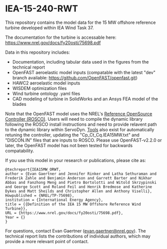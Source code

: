 # IEA-15-240-RWT
This repository contains the model data for the 15 MW offshore reference turbine developed within IEA Wind Task 37.

The documentation for the turbine is accessable here: https://www.nrel.gov/docs/fy20osti/75698.pdf

Data in this repository includes:
* Documentation, including tabular data used in the figures from the technical report
* OpenFAST aeroelastic model inputs (compatable with the latest "dev" branch available: https://github.com/OpenFAST/openfast.git)
* HAWC2 aeroelastic model inputs
* WISDEM optimization files
* Wind turbine ontology .yaml files
* CAD modeling of turbine in SolidWorks and an Ansys FEA model of the blades

Note that the OpenFAST model uses the NREL's [Reference OpenSource Controller (ROSCO)](https://github.com/nrel/rosco).  Users will need to compile the dynamic library following the ROSCO install instructions and need to provide relavent path to the dynamic library within ServoDyn.  [Tools](https://github.com/NREL/ROSCO_toolbox) also exist for automatically retuning the controller, updating the "Cp_Ct_Cq.IEA15MW.txt" and "DISCON.IN" files that are inputs to ROSCO.  Please use OpenFAST-v2.2.0 or later, the OpenFAST model has not been tested for backwards compatability.

If you use this model in your research or publications, please cite as:

    @techreport{IEA15MW_ORWT,
    author = {Evan Gaertner and Jennifer Rinker and Latha Sethuraman and Frederik Zahle and Benjamin Anderson and Garrett Barter and Nikhar Abbas and Fanzhong Meng and Pietro Bortolotti and Witold Skrzypinski and George Scott and Roland Feil and Henrik Bredmose and Katherine Dykes and Matt Sheilds and Christopher Allen and Anthony Viselli},
    Howpublished = {NREL/TP-75698},
    institution = {International Energy Agency},
    title = {{Definition of the IEA 15 MW Offshore Reference Wind Turbine}},
    URL = {https://www.nrel.gov/docs/fy20osti/75698.pdf},
    Year = {}
    }

For questions, contact Evan Gaertner (evan.gaertner@nrel.gov).  The technical report lists the contributions of individual authors, which may provide a more relevant point of contact.
